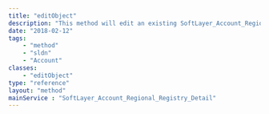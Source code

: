 ```yaml
---
title: "editObject"
description: "This method will edit an existing SoftLayer_Account_Regional_Registry_Detail object. For more detail, see [[SoftLayer_Account_Regional_Registry_Detail::createObject|createObject]]. "
date: "2018-02-12"
tags:
    - "method"
    - "sldn"
    - "Account"
classes:
    - "editObject"
type: "reference"
layout: "method"
mainService : "SoftLayer_Account_Regional_Registry_Detail"
---
```

